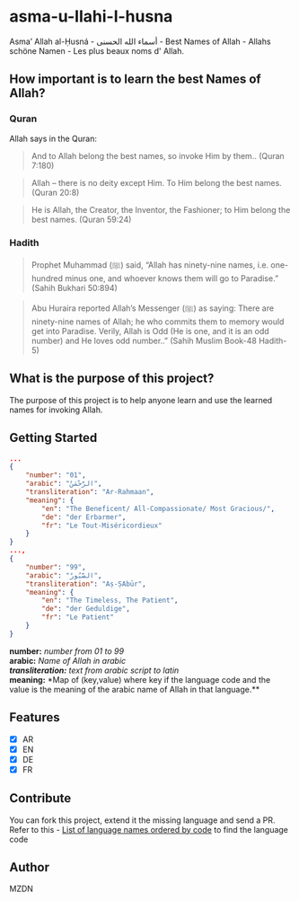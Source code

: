 # asma-u-llahi-l-husna

Asma’ Allah al-Ḥusná - أسماء الله الحسنى - Best Names of Allah - Allahs schöne Namen - Les plus beaux noms d' Allah.

## How important is to learn the best Names of Allah?
### Quran

Allah says in the Quran:

>And to Allah belong the best names, so invoke Him by them.. (Quran 7:180)

>Allah – there is no deity except Him. To Him belong the best names. (Quran 20:8)

>He is Allah, the Creator, the Inventor, the Fashioner; to Him belong the best names. (Quran 59:24)

### Hadith

> Prophet Muhammad (ﷺ) said, “Allah has ninety-nine names, i.e. one-hundred minus one, and whoever knows them will go to Paradise.” (Sahih Bukhari 50:894)

> Abu Huraira reported Allah’s Messenger (ﷺ) as saying: There are ninety-nine names of Allah; he who commits them to memory would get into Paradise. Verily, Allah is Odd (He is one, and it is an odd number) and He loves odd number..” (Sahih Muslim Book-48 Hadith-5)

## What is the purpose of this project?

The purpose of this project is to help anyone learn and use the learned names for invoking Allah. 

## Getting Started
```json
...
{
    "number": "01",
    "arabic": "الرَّحْمَنُ",
    "transliteration": "Ar-Rahmaan",
    "meaning": {
        "en": "The Beneficent/ All-Compassionate/ Most Gracious/",
        "de": "der Erbarmer",
        "fr": "Le Tout-Miséricordieux"
    }
}
...,
{
    "number": "99",
    "arabic": "الصَّبُورُ",
    "transliteration": "Aṣ-ṢAbūr",
    "meaning": {
        "en": "The Timeless, The Patient",
        "de": "der Geduldige",
        "fr": "Le Patient"
    }
}
```
**number:** *number from 01 to 99* <br>
**arabic:** *Name of Allah in arabic <br>
**transliteration:** *text from arabic script to latin** <br>
**meaning:** *Map of (key,value) where key if the language code and the value is the meaning of the arabic name of Allah in that language.**<br>

## Features
- [x] AR
- [x] EN
- [x] DE
- [x] FR

## Contribute
You can fork this project, extend it the missing language and send a PR. Refer to this  - [List of language names ordered by code](https://meta.wikimedia.org/wiki/Template:List_of_language_names_ordered_by_code)
 to find the language code 

## Author
MZDN
